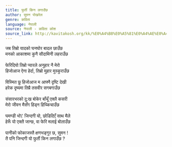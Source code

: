 ```yaml
---
title: फुर्ती किन लगाउँछ
author: सुमन पोखरेल
genre: कविता
language: नेपाली
source: नेपाली - कविता कोश
source_link: http://kavitakosh.org/kk/%E0%A4%B8%E0%A5%81%E0%A4%AE%E0%A4%A8_%E0%A4%AA%E0%A5%8B%E0%A4%96%E0%A4%B0%E0%A5%87%E0%A4%B2
---
```


जब तिम्रो यादको घनघोर बादल छाउँछ  
मनको आकाशमा कुनै सौदामिनी लहराउँछ  
   
फेरिदियो तिम्रो प्यारले अनुहार नै मेरो  
हिजोआज ऐना हेर्दा, तिम्रो मुहार मुस्कुराउँछ  
   
विस्मित छु हिजोआज म आफ्नै दृष्टि देखी  
हरेक दृष्यमा तिम्रै तसवीर सगबगाउँछ  
   
संसारभरको दु:ख बोकेर बाँचूँ एक्लै कसरी  
मेरो जीवन मैसँग हिड्न हिच्किचाउँछ  
   
घमण्डी भो\\' जिन्दगी यो, छोडिदिएँ साथ मैले  
हेरूँ यो एक्लै जान्छ, वा फेरि मलाई बोलाउँछ  
   
पानीको फोकाजस्तै क्षणभङ्गुर छ, सुमन !  
तै पनि जिन्दगी यो फुर्ती किन लगाउँछ ?

